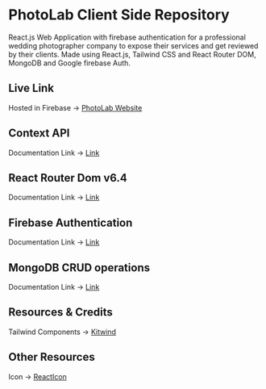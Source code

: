 # PhotoLab Client Side Repository

React.js Web Application with firebase authentication for a professional wedding photographer company to expose their services and get reviewed by their clients. Made using React.js, Tailwind CSS and React Router DOM, MongoDB and Google firebase Auth.

## Live Link

Hosted in Firebase -> [PhotoLab Website](https://photolab-a9b6f.web.app/)

## Context API

Documentation Link -> [Link](https://reactjs.org/docs/context.html#api)

## React Router Dom v6.4

Documentation Link -> [Link](https://reactrouter.com/en/main/start/overview)

## Firebase Authentication

Documentation Link -> [Link](https://firebase.google.com/docs/auth/web/start?hl=en&authuser=1)

## MongoDB CRUD operations

Documentation Link -> [Link](https://www.mongodb.com/docs/drivers/node/current/usage-examples/)

## Resources & Credits

Tailwind Components ->
[Kitwind](https://kitwind.io/products/kometa/components)

## Other Resources

Icon -> [ReactIcon](https://react-icons.github.io/react-icons/)
